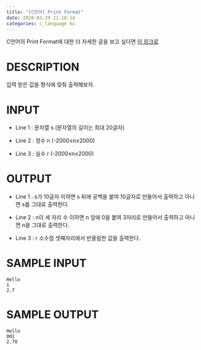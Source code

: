 ```yaml
---
title: "[C언어] Print Format"
date: 2020-03-29 21:18:14
categories: c_language ku
---
```


C언어의 Print Format에 대한 더 자세한 글을 보고 싶다면 [이 링크로](https://detegice.github.io/cpp-printf-format/)

# DESCRIPTION
입력 받은 값을 형식에 맞춰 출력해보자.

# INPUT
* Line 1 : 문자열 s (문자열의 길이는 최대 20글자)

* Line 2 : 정수 n (-2000≤n≤2000)

* Line 3 : 실수 r (-2000≤n≤2000)

# OUTPUT
* Line 1 : s가 10글자 이하면 s 뒤에 공백을 붙여 10글자로 만들어서 출력하고 아니면 s를 그대로 출력한다.

* Line 2 : n이 세 자리 수 이하면 n 앞에 0을 붙여 3자리로 만들어서 출력하고 아니면 n을 그대로 출력한다.

* Line 3 : r 소수점 셋째자리에서 반올림한 값을 출력한다.

# SAMPLE INPUT
```
Hello
1
2.7
```

# SAMPLE OUTPUT
```
Hello     
001
2.70
```

<script src="https://gist.github.com/DetegiCE/1bf1917757e9e51ce973b467d858157d.js"></script>
